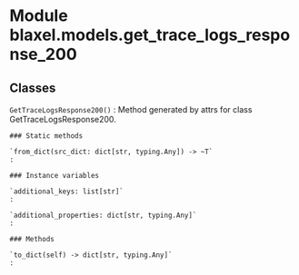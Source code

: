 Module blaxel.models.get_trace_logs_response_200
================================================

Classes
-------

`GetTraceLogsResponse200()`
:   Method generated by attrs for class GetTraceLogsResponse200.

    ### Static methods

    `from_dict(src_dict: dict[str, typing.Any]) ‑> ~T`
    :

    ### Instance variables

    `additional_keys: list[str]`
    :

    `additional_properties: dict[str, typing.Any]`
    :

    ### Methods

    `to_dict(self) ‑> dict[str, typing.Any]`
    :